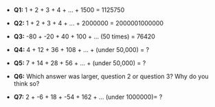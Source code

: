 -  **Q1:**  1 + 2 + 3 + 4 + ... + 1500 = 1125750


-  **Q2:**  1 + 2 + 3 + 4 + ... + 2000000 = 2000001000000


-  **Q3:**  -80 + -20 + 40 + 100 + ... (50 times) = 76420


-  **Q4:**  4 + 12 + 36 + 108 + ... + (under 50,000) = ?


-  **Q5:**  7 + 14 + 28 + 56 + ... + (under 50,000) = ?


-  **Q6:**  Which answer was larger, question 2 or question 3?  Why do you think so?


-  **Q7:**  2 + -6 + 18 + -54 + 162 + ... (under 1000000)= ?

